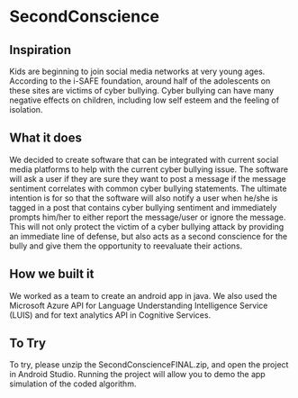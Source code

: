 # SecondConscience
## Inspiration
Kids are beginning to join social media networks at very young ages. According to the i-SAFE foundation, around half of the adolescents on these sites are victims of cyber bullying. Cyber bullying can have many negative effects on children, including low self esteem and the feeling of isolation.
## What it does
We decided to create software that can be integrated with current social media platforms to help with the current cyber bullying issue. The software will ask a user if they are sure they want to post a message if the message sentiment correlates with common cyber bullying statements. The ultimate intention is for so that the software will also notify a user when he/she is tagged in a post that contains cyber bullying sentiment and immediately prompts him/her to either report the message/user or ignore the message. This will not only protect the victim of a cyber bullying attack by providing an immediate line of defense, but also acts as a second conscience for the bully and give them the opportunity to reevaluate their actions.
## How we built it
We worked as a team to create an android app in java. We also used the Microsoft Azure API for Language Understanding Intelligence Service (LUIS) and for text analytics API in Cognitive Services.
## To Try
To try, please unzip the SecondConscienceFINAL.zip, and open the project in Android Studio. Running the project will allow you to demo the app simulation of the coded algorithm.

